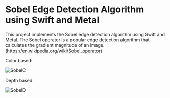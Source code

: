 
# Sobel Edge Detection Algorithm using Swift and Metal

This project implements the Sobel edge detection algorithm using Swift and Metal. The Sobel operator is a popular edge detection algorithm that calculates the gradient magnitude of an image.
(https://en.wikipedia.org/wiki/Sobel_operator)




Color based:

![SobelC](https://github.com/DmitryBakcheev/Sobel/assets/95116816/974bada1-b377-4e88-af36-176522afa1ed)


Depth based:

![SobelD](https://github.com/DmitryBakcheev/Sobel/assets/95116816/1f7977f0-795c-4f9d-b05e-f6061b146d68)

